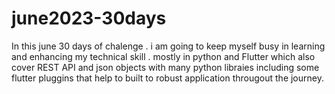 # june2023-30days


In this june 30 days of chalenge . i am going to keep myself busy in learning and enhancing my technical skill .
mostly in python and Flutter which also cover REST API and json objects with many python libraies including some flutter pluggins that help to built to robust application througout the journey.

